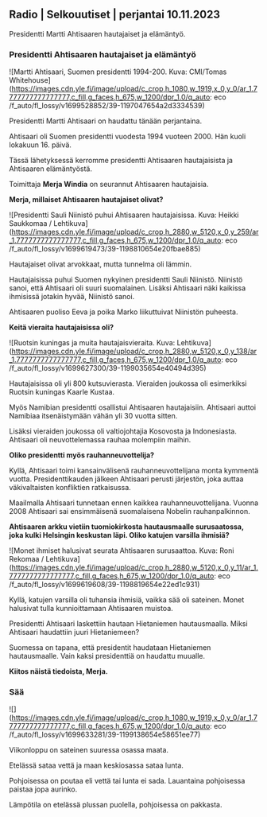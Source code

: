 ## Radio \| Selkouutiset \| perjantai 10.11.2023

Presidentti Martti Ahtisaaren hautajaiset ja elämäntyö.

### Presidentti Ahtisaaren hautajaiset ja elämäntyö

![Martti Ahtisaari, Suomen presidentti 1994-200. Kuva: CMI/Tomas Whitehouse](https://images.cdn.yle.fi/image/upload/c_crop,h_1080,w_1919,x_0,y_0/ar_1.7777777777777777,c_fill,g_faces,h_675,w_1200/dpr_1.0/q_auto: eco /f_auto/fl_lossy/v1699528852/39-1197047654a2d3334539)

Presidentti Martti Ahtisaari on haudattu tänään perjantaina.

Ahtisaari oli Suomen presidentti vuodesta 1994 vuoteen 2000. Hän kuoli lokakuun 16. päivä.

Tässä lähetyksessä kerromme presidentti Ahtisaaren hautajaisista ja Ahtisaaren elämäntyöstä.

Toimittaja **Merja Windia** on seurannut Ahtisaaren hautajaisia.

**Merja, millaiset Ahtisaaren hautajaiset olivat?**

![Presidentti Sauli Niinistö puhui Ahtisaaren hautajaisissa. Kuva: Heikki Saukkomaa / Lehtikuva](https://images.cdn.yle.fi/image/upload/c_crop,h_2880,w_5120,x_0,y_259/ar_1.7777777777777777,c_fill,g_faces,h_675,w_1200/dpr_1.0/q_auto: eco /f_auto/fl_lossy/v1699619473/39-1198810654e20fbae885)

Hautajaiset olivat arvokkaat, mutta tunnelma oli lämmin.

Hautajaisissa puhui Suomen nykyinen presidentti Sauli Niinistö. Niinistö sanoi, että Ahtisaari oli suuri suomalainen. Lisäksi Ahtisaari näki kaikissa ihmisissä jotakin hyvää, Niinistö sanoi.

Ahtisaaren puoliso Eeva ja poika Marko liikuttuivat Niinistön puheesta.

**Keitä vieraita hautajaisissa oli?**

![Ruotsin kuningas ja muita hautajaisvieraita. Kuva: Lehtikuva](https://images.cdn.yle.fi/image/upload/c_crop,h_2880,w_5120,x_0,y_138/ar_1.7777777777777777,c_fill,g_faces,h_675,w_1200/dpr_1.0/q_auto: eco /f_auto/fl_lossy/v1699627300/39-1199035654e40494d395)

Hautajaisissa oli yli 800 kutsuvierasta. Vieraiden joukossa oli esimerkiksi Ruotsin kuningas Kaarle Kustaa.

Myös Namibian presidentti osallistui Ahtisaaren hautajaisiin. Ahtisaari auttoi Namibiaa itsenäistymään vähän yli 30 vuotta sitten.

Lisäksi vieraiden joukossa oli valtiojohtajia Kosovosta ja Indonesiasta. Ahtisaari oli neuvottelemassa rauhaa molempiin maihin.

**Oliko presidentti myös rauhanneuvottelija?**

Kyllä, Ahtisaari toimi kansainvälisenä rauhanneuvottelijana monta kymmentä vuotta. Presidenttikauden jälkeen Ahtisaari perusti järjestön, joka auttaa väkivaltaisten konfliktien ratkaisussa.

Maailmalla Ahtisaari tunnetaan ennen kaikkea rauhanneuvottelijana. Vuonna 2008 Ahtisaari sai ensimmäisenä suomalaisena Nobelin rauhanpalkinnon.

**Ahtisaaren arkku vietiin tuomiokirkosta hautausmaalle surusaatossa, joka kulki Helsingin keskustan läpi. Oliko katujen varsilla ihmisiä?**

![Monet ihmiset halusivat seurata Ahtisaaren surusaattoa. Kuva: Roni Rekomaa / Lehtikuva](https://images.cdn.yle.fi/image/upload/c_crop,h_2880,w_5120,x_0,y_11/ar_1.7777777777777777,c_fill,g_faces,h_675,w_1200/dpr_1.0/q_auto: eco /f_auto/fl_lossy/v1699619608/39-1198819654e22ed1c931)

Kyllä, katujen varsilla oli tuhansia ihmisiä, vaikka sää oli sateinen. Monet halusivat tulla kunnioittamaan Ahtisaaren muistoa.

Presidentti Ahtisaari laskettiin hautaan Hietaniemen hautausmaalla. Miksi Ahtisaari haudattiin juuri Hietaniemeen?

Suomessa on tapana, että presidentit haudataan Hietaniemen hautausmaalle. Vain kaksi presidenttiä on haudattu muualle.

**Kiitos näistä tiedoista, Merja.**

### Sää

![](https://images.cdn.yle.fi/image/upload/c_crop,h_1080,w_1919,x_0,y_0/ar_1.7777777777777777,c_fill,g_faces,h_675,w_1200/dpr_1.0/q_auto: eco /f_auto/fl_lossy/v1699633281/39-1199138654e58651ee77)

Viikonloppu on sateinen suuressa osassa maata.

Etelässä sataa vettä ja maan keskiosassa sataa lunta.

Pohjoisessa on poutaa eli vettä tai lunta ei sada. Lauantaina pohjoisessa paistaa jopa aurinko.

Lämpötila on etelässä plussan puolella, pohjoisessa on pakkasta.

